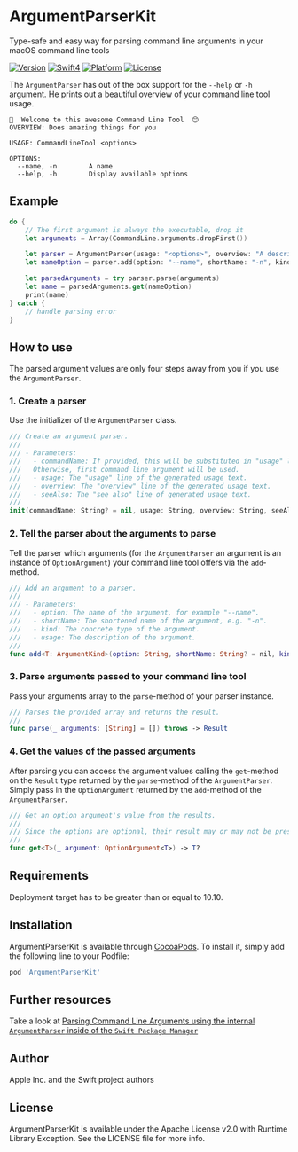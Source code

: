 # ArgumentParserKit

Type-safe and easy way for parsing command line arguments in your macOS command line tools

[![Version](https://img.shields.io/cocoapods/v/ArgumentParserKit.svg?longCache=true&style=flat-square)](http://cocoapods.org/pods/ArgumentParserKit)
[![Swift4](https://img.shields.io/badge/swift4-compatible-orange.svg?longCache=true&style=flat-square)](https://developer.apple.com/swift)
[![Platform](https://img.shields.io/badge/platform-macOS-lightgrey.svg?longCache=true&style=flat-square)](https://www.apple.com/de/macos)
[![License](https://img.shields.io/badge/license-Apache%20License%20v2.0-lightgrey.svg?longCache=true&style=flat-square)](https://en.wikipedia.org/wiki/Apache_License)

The `ArgumentParser` has out of the box support for the `--help` or `-h` argument. He prints out a beautiful overview of your command line tool usage.

```
👻  Welcome to this awesome Command Line Tool  😊
OVERVIEW: Does amazing things for you

USAGE: CommandLineTool <options>

OPTIONS:
  --name, -n        A name
  --help, -h        Display available options
```

## Example

```swift
do {
    // The first argument is always the executable, drop it
    let arguments = Array(CommandLine.arguments.dropFirst())

    let parser = ArgumentParser(usage: "<options>", overview: "A description")
    let nameOption = parser.add(option: "--name", shortName: "-n", kind: String.self, usage: "A name")

    let parsedArguments = try parser.parse(arguments)
    let name = parsedArguments.get(nameOption)
    print(name)
} catch {
    // handle parsing error
}
```

## How to use

The parsed argument values are only four steps away from you if you use the `ArgumentParser`.

### 1. Create a parser ###

Use the initializer of the `ArgumentParser` class.

```swift
/// Create an argument parser.
///
/// - Parameters:
///   - commandName: If provided, this will be substituted in "usage" line of the generated usage text.
///   Otherwise, first command line argument will be used.
///   - usage: The "usage" line of the generated usage text.
///   - overview: The "overview" line of the generated usage text.
///   - seeAlso: The "see also" line of generated usage text.
///
init(commandName: String? = nil, usage: String, overview: String, seeAlso: String? = nil)
```

### 2. Tell the parser about the arguments to parse ###

Tell the parser which arguments (for the `ArgumentParser` an argument is an instance of `OptionArgument`) your command line tool offers via the `add`-method.

```swift
/// Add an argument to a parser.
///
/// - Parameters:
///   - option: The name of the argument, for example "--name".
///   - shortName: The shortened name of the argument, e.g. "-n".
///   - kind: The concrete type of the argument.
///   - usage: The description of the argument.
///
func add<T: ArgumentKind>(option: String, shortName: String? = nil, kind: T.Type, usage: String? = nil)
```

### 3. Parse arguments passed to your command line tool  ###

Pass your arguments array to the `parse`-method of your parser instance.

```swift
/// Parses the provided array and returns the result.
///
func parse(_ arguments: [String] = []) throws -> Result
```

### 4. Get the values of the passed arguments  ###

After parsing you can access the argument values calling the `get`-method on the `Result` type returned by the `parse`-method of the `ArgumentParser`. Simply pass in the `OptionArgument` returned by the `add`-method of the `ArgumentParser`.

```swift
/// Get an option argument's value from the results.
///
/// Since the options are optional, their result may or may not be present.
///
func get<T>(_ argument: OptionArgument<T>) -> T?
```

## Requirements

Deployment target has to be greater than or equal to 10.10.

## Installation

ArgumentParserKit is available through [CocoaPods](https://cocoapods.org). To install
it, simply add the following line to your Podfile:

```ruby
pod 'ArgumentParserKit'
```

## Further resources

Take a look at [Parsing Command Line Arguments using the internal `ArgumentParser` inside of the `Swift Package Manager`](https://www.enekoalonso.com/articles/parsing-command-line-arguments-with-swift-package-manager-argument-parser)

## Author

Apple Inc. and the Swift project authors

## License

ArgumentParserKit is available under the Apache License v2.0 with Runtime Library Exception. See the LICENSE file for more info.
